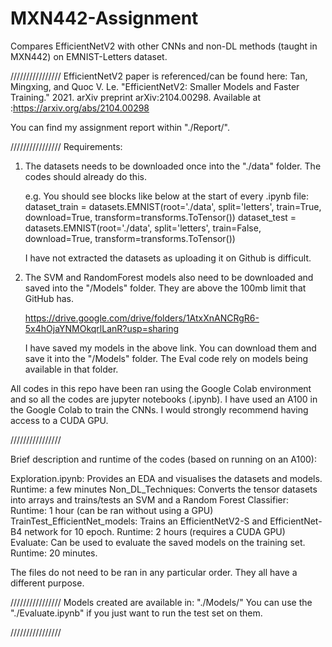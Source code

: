 # MXN442-Assignment
Compares EfficientNetV2 with other CNNs and non-DL methods (taught in MXN442) on EMNIST-Letters dataset. 

////////////////
EfficientNetV2 paper is referenced/can be found here:
Tan, Mingxing, and Quoc V. Le. "EfficientNetV2: Smaller Models and Faster Training." 2021. arXiv preprint arXiv:2104.00298. 
Available at :https://arxiv.org/abs/2104.00298

You can find my assignment report within "./Report/". 

////////////////
Requirements: 

1. The datasets needs to be downloaded once into the "./data" folder. The codes should already do this. 

    e.g. You should see blocks like below at the start of every .ipynb file: 
    dataset_train = datasets.EMNIST(root='./data', split='letters', train=True, download=True, transform=transforms.ToTensor())
    dataset_test = datasets.EMNIST(root='./data', split='letters', train=False, download=True, transform=transforms.ToTensor())

    I have not extracted the datasets as uploading it on Github is difficult. 

2. The SVM and RandomForest models also need to be downloaded and saved into the "/Models" folder. They are above the 100mb limit that GitHub has. 

    https://drive.google.com/drive/folders/1AtxXnANCRgR6-5x4hOjaYNMOkqrlLanR?usp=sharing

    I have saved my models in the above link. You can download them and save it into the "/Models" folder. The Eval code rely on models being available in that folder. 

All codes in this repo have been ran using the Google Colab environment and so all the codes are jupyter notebooks (.ipynb). 
I have used an A100 in the Google Colab to train the CNNs. I would strongly recommend having access to a CUDA GPU. 

////////////////

Brief description and runtime of the codes (based on running on an A100):

Exploration.ipynb: Provides an EDA and visualises the datasets and models. Runtime: a few minutes 
Non_DL_Techniques: Converts the tensor datasets into arrays and trains/tests an SVM and a Random Forest Classifier: Runtime: 1 hour (can be ran without using a GPU)
TrainTest_EfficientNet_models: Trains an EfficientNetV2-S and EfficientNet-B4 network for 10 epoch. Runtime: 2 hours (requires a CUDA GPU)
Evaluate: Can be used to evaluate the saved models on the training set. Runtime: 20 minutes. 


The files do not need to be ran in any particular order. They all have a different purpose.

////////////////
Models created are available in:  "./Models/" 
You can use the "./Evaluate.ipynb" if you just want to run the test set on them. 

////////////////